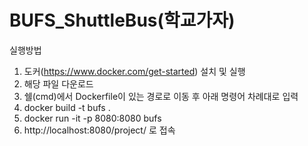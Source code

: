 # BUFS_ShuttleBus(학교가자)


실행방법
1. 도커(https://www.docker.com/get-started) 설치 및 실행
2. 해당 파일 다운로드
3. 쉘(cmd)에서 Dockerfile이 있는 경로로 이동 후 아래 명령어 차례대로 입력
4. docker build -t bufs .
5. docker run -it -p 8080:8080 bufs
6. http://localhost:8080/project/ 로 접속

